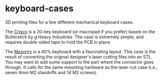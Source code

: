 # keyboard-cases
3D printing files for a few different mechanical keyboard cases.

The [Crisco](https://github.com/ch604/crisco) is a 20-key keyboard (or macropad if you prefer) based on the Butterstick by g Heavy Industries. The case is extremely simple, and requires double-sided tape to hold the PCB in place.

The [Masonry](https://github.com/dcpedit/masonry) is a 40% keyboard with a fascinating layout. This case is the result of converting the original designer's laser cutting files into an STL. You may want to add some support to the part where the connector goes through. It calls for the same mounting hardware as the laser-cut case (i.e., seven 4mm M2 standoffs and 14 M2 screws).
